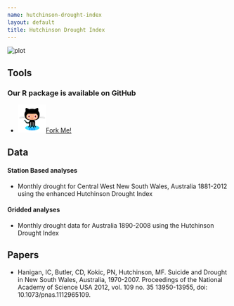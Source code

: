 ```yaml
--- 
name: hutchinson-drought-index
layout: default
title: Hutchinson Drought Index
---
```


<!--![plot](/images/hist_x.png)-->
![plot](/HutchinsonDroughtIndex/images/McMichaelDDRMHconf2008.jpg)


Tools
---

<h3>Our R package is available on GitHub</h3>
<ul class="social">    
  <li><a href="http://github.com/ivanhanigan/HutchinsonDroughtIndex"><img src="/images/github.png" />Fork Me!</a></li>
</ul>


Data
---

#### Station Based analyses

- Monthly drought for Central West New South Wales, Australia 1881-2012 using the enhanced Hutchinson Drought Index

#### Gridded analyses

- Monthly drought data for Australia 1890-2008 using the Hutchinson Drought Index

Papers
---

- Hanigan, IC, Butler, CD, Kokic, PN, Hutchinson, MF. Suicide and Drought in New South Wales, Australia, 1970-2007. Proceedings of the National Academy of Science USA 2012, vol. 109 no. 35 13950-13955, doi: 10.1073/pnas.1112965109.


